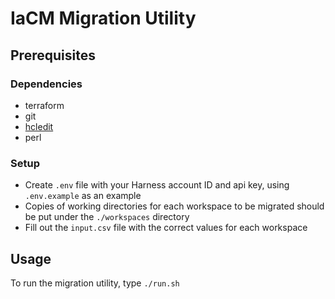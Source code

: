# IaCM Migration Utility

## Prerequisites

### Dependencies
* terraform
* git
* [hcledit](https://github.com/minamijoyo/hcledit)
* perl

### Setup
* Create `.env` file with your Harness account ID and api key, using `.env.example` as an example
* Copies of working directories for each workspace to be migrated should be put under the `./workspaces` directory
* Fill out the `input.csv` file with the correct values for each workspace

## Usage

To run the migration utility, type `./run.sh`
